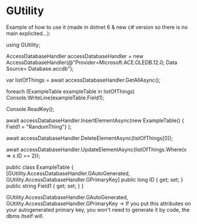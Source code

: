 # GUtility
Example of how to use it (made in dotnet 6 & new c# version so there is no main explicited...):

using GUtility;

AccessDatabaseHandler accessDatabaseHandler = new AccessDatabaseHandler(@"Provider=Microsoft.ACE.OLEDB.12.0; Data Source= Database.accdb");

var listOfThings = await accessDatabaseHandler.GetAllAsync<ExampleTable>();

foreach (ExampleTable exampleTable in listOfThings)
    Console.WriteLine(exampleTable.Field1);

Console.ReadKey();

await accessDatabaseHandler.InsertElementAsync(new ExampleTable() { Field1 = "RandomThing"} );

await accessDatabaseHandler.DeleteElementAsync(listOfThings[0]);

await accessDatabaseHandler.UpdateElementAsync(listOfThings.Where(x => x.ID == 2));

  
public class ExampleTable
{
    [GUtility.AccessDatabaseHandler.GAutoGenerated, GUtility.AccessDatabaseHandler.GPrimaryKey]
    public long ID { get; set; }
    public string Field1 { get; set; }
}
  
GUtility.AccessDatabaseHandler.GAutoGenerated, GUtility.AccessDatabaseHandler.GPrimaryKey -> If you put this attributes on your autogenerated primary key, you won't need to generate it by code, the dbms itself will. 
